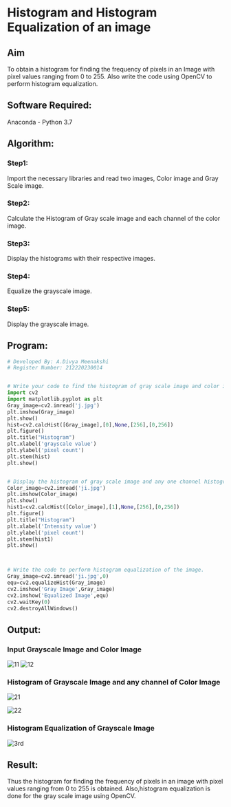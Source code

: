 # Histogram and Histogram Equalization of an image
## Aim
To obtain a histogram for finding the frequency of pixels in an Image with pixel values ranging from 0 to 255. Also write the code using OpenCV to perform histogram equalization.

## Software Required:
Anaconda - Python 3.7

## Algorithm:
### Step1:
Import the necessary libraries and read two images, Color image and Gray Scale image.
<br>

### Step2:
Calculate the Histogram of Gray scale image and each channel of the color image.
<br>

### Step3:
Display the histograms with their respective images.
<br>

### Step4:
Equalize the grayscale image.
<br>

### Step5:
Display the grayscale image.
<br>

## Program:
```python
# Developed By: A.Divya Meenakshi
# Register Number: 212220230014


# Write your code to find the histogram of gray scale image and color image channels.
import cv2
import matplotlib.pyplot as plt
Gray_image=cv2.imread('j.jpg')
plt.imshow(Gray_image)
plt.show()
hist=cv2.calcHist([Gray_image],[0],None,[256],[0,256])
plt.figure()
plt.title("Histogram")
plt.xlabel('grayscale value')
plt.ylabel('pixel count')
plt.stem(hist)
plt.show()


# Display the histogram of gray scale image and any one channel histogram from color image
Color_image=cv2.imread('ji.jpg')
plt.imshow(Color_image)
plt.show()
hist1=cv2.calcHist([Color_image],[1],None,[256],[0,256])
plt.figure()
plt.title("Histogram")
plt.xlabel('Intensity value')
plt.ylabel('pixel count')
plt.stem(hist1)
plt.show()



# Write the code to perform histogram equalization of the image. 
Gray_image=cv2.imread('ji.jpg',0)
equ=cv2.equalizeHist(Gray_image)
cv2.imshow('Gray Image',Gray_image)
cv2.imshow('Equalized Image',equ)
cv2.waitKey(0)
cv2.destroyAllWindows()

```



## Output:
### Input Grayscale Image and Color Image
![11](https://user-images.githubusercontent.com/75235402/164978192-923bddc4-275e-49e1-8700-cdd03828e24b.jpg)
![12](https://user-images.githubusercontent.com/75235402/164978196-f6a75f35-62f3-4757-9ae0-da5e53ee1f49.jpg)


### Histogram of Grayscale Image and any channel of Color Image
![21](https://user-images.githubusercontent.com/75235402/164978199-d54b9df7-3970-48e3-9cd2-dd66dbc7d7c9.jpg)

![22](https://user-images.githubusercontent.com/75235402/164978209-86daea20-6ff1-4cf3-b5a4-09c7bb0a11bc.jpg)


### Histogram Equalization of Grayscale Image
![3rd](https://user-images.githubusercontent.com/75235402/164978213-cacb356b-0755-4ed3-9d0e-2448faf6f27d.jpg)

## Result: 
Thus the histogram for finding the frequency of pixels in an image with pixel values ranging from 0 to 255 is obtained. Also,histogram equalization is done for the gray scale image using OpenCV.

